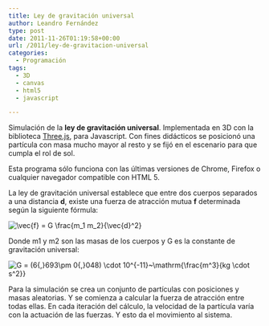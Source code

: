 ```yaml
---
title: Ley de gravitación universal
author: Leandro Fernández
type: post
date: 2011-11-26T01:19:58+00:00
url: /2011/ley-de-gravitacion-universal
categories:
  - Programación
tags:
  - 3D
  - canvas
  - html5
  - javascript

---
```

Simulación de la **ley de gravitación universal**. Implementada en 3D con la biblioteca [Three.js][1], para Javascript. Con fines didácticos se posicionó una partícula con masa mucho mayor al resto y se fijó en el escenario para que cumpla el rol de sol.  
<!--more-->

<div id="container">
</div>

Esta programa sólo funciona con las últimas versiones de Chrome, Firefox o cualquier navegador compatible con HTML 5.

La ley de gravitación universal establece que entre dos cuerpos separados a una distancia **d**, existe una fuerza de atracción mutua **f** determinada según la siguiente fórmula:

<img src="https://s0.wp.com/latex.php?latex=%5Cvec%7Bf%7D+%3D+G+%5Cfrac%7Bm_1+m_2%7D%7B%5Cvec%7Bd%7D%5E2%7D&#038;bg=ffffff&#038;fg=000&#038;s=2&#038;c=20201002" alt="&#92;vec{f} = G &#92;frac{m_1 m_2}{&#92;vec{d}^2}" class="latex" /> 

Donde m1 y m2 son las masas de los cuerpos y G es la constante de gravitación universal:

<img src="https://s0.wp.com/latex.php?latex=G+%3D+%286%7B%2C%7D693%5Cpm+0%7B%2C%7D048%29+%5Ccdot+10%5E%7B-11%7D%7E%5Cmathrm%7B%5Cfrac%7Bm%5E3%7D%7Bkg+%5Ccdot+s%5E2%7D%7D&#038;bg=ffffff&#038;fg=000&#038;s=2&#038;c=20201002" alt="G = (6{,}693&#92;pm 0{,}048) &#92;cdot 10^{-11}~&#92;mathrm{&#92;frac{m^3}{kg &#92;cdot s^2}}" class="latex" /> 

Para la simulación se crea un conjunto de partículas con posiciones y masas aleatorias. Y se comienza a calcular la fuerza de atracción entre todas ellas. En cada iteración del cálculo, la velocidad de la partícula varía con la actuación de las fuerzas. Y esto da el movimiento al sistema.

 [1]: https://github.com/mrdoob/three.js/